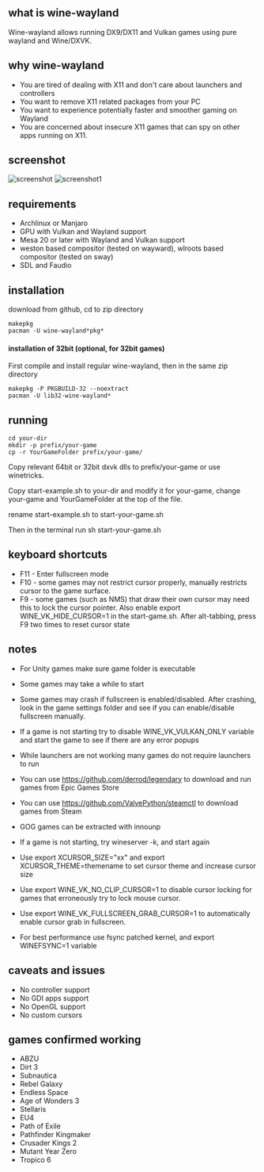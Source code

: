 ## what is wine-wayland

Wine-wayland allows running DX9/DX11 and Vulkan games using pure wayland and Wine/DXVK.

## why wine-wayland

 * You are tired of dealing with X11 and don't care about launchers and controllers
 * You want to remove X11 related packages from your PC
 * You want to experience potentially faster and smoother gaming on Wayland
 * You are concerned about insecure X11 games that can spy on other apps running on X11.

## screenshot

![screenshot](https://raw.githubusercontent.com/varmd/wine-wayland/master/screenshot.png "Screenshot")
![screenshot1](https://raw.githubusercontent.com/varmd/wine-wayland/master/screenshot1.png "Screenshot1")

## requirements

 * Archlinux or Manjaro
 * GPU with Vulkan and Wayland support
 * Mesa 20 or later with Wayland and Vulkan support
 * weston based compositor (tested on wayward), wlroots based compositor (tested on sway)
 * SDL and Faudio

## installation

download from github, cd to zip directory

    makepkg
    pacman -U wine-wayland*pkg*


#### installation of 32bit (optional, for 32bit games)

First compile and install regular wine-wayland, then in the same zip directory

    makepkg -P PKGBUILD-32 --noextract
    pacman -U lib32-wine-wayland*

## running

    cd your-dir
    mkdir -p prefix/your-game
    cp -r YourGameFolder prefix/your-game/
   
Copy relevant 64bit or 32bit dxvk dlls to prefix/your-game or use winetricks.

Copy start-example.sh to your-dir and modify it for your-game, change your-game and YourGameFolder at the top of the file.

rename start-example.sh to start-your-game.sh

Then in the terminal run sh start-your-game.sh


## keyboard shortcuts

* F11 - Enter fullscreen mode
* F10 - some games may not restrict cursor properly, manually restricts cursor to the game surface. 
* F9 - some games (such as NMS) that draw their own cursor may need this to lock the cursor pointer. Also enable export WINE_VK_HIDE_CURSOR=1 in the start-game.sh. After alt-tabbing, press F9 two times to reset cursor state


## notes
* For Unity games make sure game folder is executable

* Some games may take a while to start
* Some games may crash if fullscreen is enabled/disabled. After crashing, look in the game settings folder and see if you can enable/disable fullscreen manually.
* If a game is not starting try to disable WINE\_VK\_VULKAN_ONLY variable and start the game to see if there are any error popups 
* While launchers are not working many games do not require launchers to run
* You can use https://github.com/derrod/legendary to download and run games from Epic Games Store
* You can use https://github.com/ValvePython/steamctl to download games from Steam
* GOG games can be extracted with innounp
* If a game is not starting, try wineserver -k, and start again
* Use export XCURSOR_SIZE="xx" and export XCURSOR_THEME=themename to set cursor theme and increase cursor size 
* Use export WINE_VK_NO_CLIP_CURSOR=1 to disable cursor locking for games that erroneously try to lock mouse cursor.
* Use export WINE_VK_FULLSCREEN_GRAB_CURSOR=1 to automatically enable cursor grab in fullscreen.
* For best performance use fsync patched kernel, and export WINEFSYNC=1 variable

## caveats and issues

* No controller support
* No GDI apps support
* No OpenGL support
* No custom cursors


## games confirmed working

* ABZU
* Dirt 3
* Subnautica
* Rebel Galaxy
* Endless Space
* Age of Wonders 3
* Stellaris
* EU4
* Path of Exile
* Pathfinder Kingmaker
* Crusader Kings 2
* Mutant Year Zero
* Tropico 6